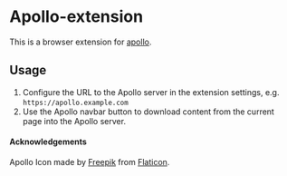 # Apollo-extension

This is a browser extension for [apollo](https://github.com/tsani/apollo).

## Usage

1. Configure the URL to the Apollo server in the extension settings, e.g. `https://apollo.example.com`
2. Use the Apollo navbar button to download content from the current page into the Apollo server.

#### Acknowledgements

Apollo Icon made by [Freepik](https://www.flaticon.com/authors/freepik) from [Flaticon](https://www.flaticon.com/).